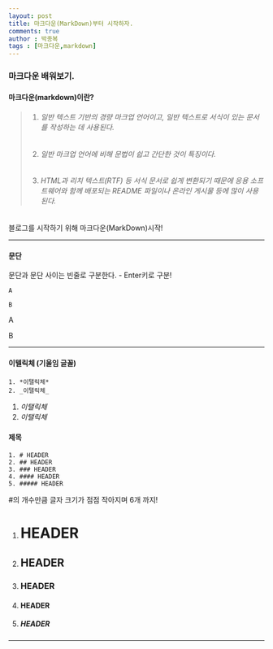 ```yaml
---
layout: post
title: 마크다운(MarkDown)부터 시작하자.
comments: true
author : 박종복
tags : [마크다운,markdown]
---
```


### 마크다운 배워보기.
#### 마크다운(markdown)이란?
> 1. ###### 일반 텍스트 기반의 경량 마크업 언어이고, 일반 텍스트로 서식이 있는 문서를 작성하는 데 사용된다.  
> 2. ###### 일반 마크업 언어에 비해 문법이 쉽고 간단한 것이 특징이다.  
> 3. ###### HTML과 리치 텍스트(RTF) 등 서식 문서로 쉽게 변환되기 때문에 응용 소프트웨어와 함께 배포되는 README 파일이나 온라인 게시물 등에 많이 사용된다.  

 블로그를 시작하기 위해 마크다운(MarkDown)시작!
 
---

#### 문단
문단과 문단 사이는 빈줄로 구분한다. - Enter키로 구분!
```
A
 
B
```

A

B

---

#### 이텔릭체 (기울임 글꼴)
```
1. *이탤릭체*
2. _이탤릭체_ 
``` 

1. *이탤릭체*
2. _이탤릭체_



#### 제목
```
1. # HEADER
2. ## HEADER   
3. ### HEADER  
4. #### HEADER   
5. ##### HEADER
```

#의 개수만큼 글자 크기가 점점 작아지며 6개 까지!

1. # HEADER  
2. ## HEADER  
3. ### HEADER  
4. #### HEADER  
5. ##### HEADER  

---


